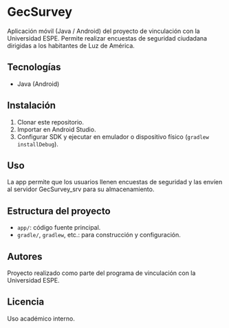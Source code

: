 # GecSurvey

Aplicación móvil (Java / Android) del proyecto de vinculación con la Universidad ESPE. Permite realizar encuestas de seguridad ciudadana dirigidas a los habitantes de Luz de América.

## Tecnologías
- Java (Android)

## Instalación
1. Clonar este repositorio.
2. Importar en Android Studio.
3. Configurar SDK y ejecutar en emulador o dispositivo físico (`gradlew installDebug`).

## Uso
La app permite que los usuarios llenen encuestas de seguridad y las envíen al servidor GecSurvey_srv para su almacenamiento.

## Estructura del proyecto
- `app/`: código fuente principal.
- `gradle/`, `gradlew`, etc.: para construcción y configuración.

## Autores
Proyecto realizado como parte del programa de vinculación con la Universidad ESPE.

## Licencia
Uso académico interno.
